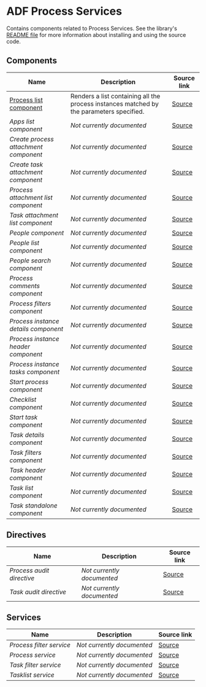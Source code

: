 # ADF Process Services

Contains components related to Process Services.
See the library's
[README file](../../lib/process-services/README.md)
for more information about installing and using the source code.

<!--process-services start-->

## Components

| Name | Description | Source link |
| ---- | ----------- | ----------- |
| [Process list component](process-list.component.md) | Renders a list containing all the process instances matched by the parameters specified. | [Source](../../lib/process-services/process-list/components/process-list.component.ts) |
| _Apps list component_ | _Not currently documented_ | [Source](../../lib/process-services/app-list/apps-list.component.ts) |
| _Create process attachment component_ | _Not currently documented_ | [Source](../../lib/process-services/attachment/create-process-attachment.component.ts) |
| _Create task attachment component_ | _Not currently documented_ | [Source](../../lib/process-services/attachment/create-task-attachment.component.ts) |
| _Process attachment list component_ | _Not currently documented_ | [Source](../../lib/process-services/attachment/process-attachment-list.component.ts) |
| _Task attachment list component_ | _Not currently documented_ | [Source](../../lib/process-services/attachment/task-attachment-list.component.ts) |
| _People component_ | _Not currently documented_ | [Source](../../lib/process-services/people/components/people/people.component.ts) |
| _People list component_ | _Not currently documented_ | [Source](../../lib/process-services/people/components/people-list/people-list.component.ts) |
| _People search component_ | _Not currently documented_ | [Source](../../lib/process-services/people/components/people-search/people-search.component.ts) |
| _Process comments component_ | _Not currently documented_ | [Source](../../lib/process-services/process-comments/process-comments.component.ts) |
| _Process filters component_ | _Not currently documented_ | [Source](../../lib/process-services/process-list/components/process-filters.component.ts) |
| _Process instance details component_ | _Not currently documented_ | [Source](../../lib/process-services/process-list/components/process-instance-details.component.ts) |
| _Process instance header component_ | _Not currently documented_ | [Source](../../lib/process-services/process-list/components/process-instance-header.component.ts) |
| _Process instance tasks component_ | _Not currently documented_ | [Source](../../lib/process-services/process-list/components/process-instance-tasks.component.ts) |
| _Start process component_ | _Not currently documented_ | [Source](../../lib/process-services/process-list/components/start-process.component.ts) |
| _Checklist component_ | _Not currently documented_ | [Source](../../lib/process-services/task-list/components/checklist.component.ts) |
| _Start task component_ | _Not currently documented_ | [Source](../../lib/process-services/task-list/components/start-task.component.ts) |
| _Task details component_ | _Not currently documented_ | [Source](../../lib/process-services/task-list/components/task-details.component.ts) |
| _Task filters component_ | _Not currently documented_ | [Source](../../lib/process-services/task-list/components/task-filters.component.ts) |
| _Task header component_ | _Not currently documented_ | [Source](../../lib/process-services/task-list/components/task-header.component.ts) |
| _Task list component_ | _Not currently documented_ | [Source](../../lib/process-services/task-list/components/task-list.component.ts) |
| _Task standalone component_ | _Not currently documented_ | [Source](../../lib/process-services/task-list/components/task-standalone.component.ts) |

## Directives

| Name | Description | Source link |
| ---- | ----------- | ----------- |
| _Process audit directive_ | _Not currently documented_ | [Source](../../lib/process-services/process-list/components/process-audit.directive.ts) |
| _Task audit directive_ | _Not currently documented_ | [Source](../../lib/process-services/task-list/components/task-audit.directive.ts) |

## Services

| Name | Description | Source link |
| ---- | ----------- | ----------- |
| _Process filter service_ | _Not currently documented_ | [Source](../../lib/process-services/process-list/services/process-filter.service.ts) |
| _Process service_ | _Not currently documented_ | [Source](../../lib/process-services/process-list/services/process.service.ts) |
| _Task filter service_ | _Not currently documented_ | [Source](../../lib/process-services/task-list/services/task-filter.service.ts) |
| _Tasklist service_ | _Not currently documented_ | [Source](../../lib/process-services/task-list/services/tasklist.service.ts) |

<!--process-services end-->
